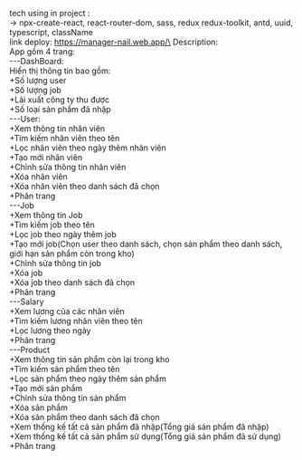 tech using in project :\
-> npx-create-react, react-router-dom, sass, redux redux-toolkit, antd,
uuid, typescript, className\
link deploy: https://manager-nail.web.app/\
Description:\
App gồm 4 trang:\
---DashBoard:\
Hiển thị thông tin bao gồm:\
+Số lượng user\
+Số lượng job\
+Lãi xuất công ty thu được\
+Số loại sản phẩm đã nhập\
---User:\
+Xem thông tin nhân viên\
+Tìm kiếm nhân viên theo tên\
+Lọc nhân viên theo ngày thêm nhân viên\
+Tạo mới nhân viên\
+Chỉnh sửa thông tin nhân viên\
+Xóa nhân viên\
+Xóa nhân viên theo danh sách đã chọn\
+Phân trang\
---Job\
+Xem thông tin Job\
+Tìm kiếm job theo tên\
+Lọc job theo ngày thêm job\
+Tạo mới job(Chọn user theo danh sách, chọn sản phẩm theo danh sách, giới hạn sản phẩm còn trong kho)\
+Chỉnh sửa thông tin job\
+Xóa job\
+Xóa job theo danh sách đã chọn\
+Phân trang\
---Salary\
+Xem lương của các nhân viên\
+Tìm kiếm lương nhân viên theo tên\
+Lọc lương theo ngày\
+Phân trang\
---Product\
+Xem thông tin sản phẩm còn lại trong kho\
+Tìm kiếm sản phẩm theo tên\
+Lọc sản phẩm theo ngày thêm sản phẩm\
+Tạo mới sản phẩm\
+Chỉnh sửa thông tin sản phẩm\
+Xóa sản phẩm\
+Xóa sản phẩm theo danh sách đã chọn\
+Xem thống kế tất cả sản phẩm đã nhập(Tổng giá sản phẩm đã nhập)\
+Xem thống kế tất cả sản phẩm sử dụng(Tổng giá sản phẩm đã sử dụng)\
+Phân trang
